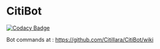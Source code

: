 # CitiBot
[![Codacy Badge](https://api.codacy.com/project/badge/Grade/61b8a386fdf3425faa1515fe7731920c)](https://www.codacy.com/app/Citillara/CitiBot?utm_source=github.com&amp;utm_medium=referral&amp;utm_content=Citillara/CitiBot&amp;utm_campaign=Badge_Grade)

Bot commands at : https://github.com/Citillara/CitiBot/wiki
